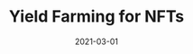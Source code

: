 ---
title: 'Yield Farming for NFTs'
describe: 'Open Koi provides NFTs with new income streams while expanding and optimizing NFT capabilities via “Koi Assets”.'
layout: front
image: yielf-farming-nfts.jpg
date: 2021-03-01
newsdate: March 01, 2021
rsvpUrl: https://blog.openkoi.com/Yield-Farming-for-NFTs/
newsType: news
tag: news
---